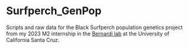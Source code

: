 # Surfperch_GenPop
Scripts and raw data for the Black Surfperch population genetics project from my 2023 M2 internship in the [Bernardi lab](https://bernardi.eeb.ucsc.edu/) at the University of California Santa Cruz.
